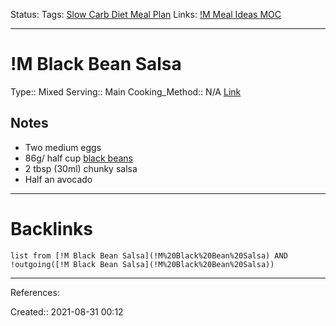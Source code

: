 Status: 
Tags: [Slow Carb Diet Meal Plan](Slow%20Carb%20Diet%20Meal%20Plan)
Links: [!M Meal Ideas MOC](!M%20Meal%20Ideas%20MOC)
___
# !M Black Bean Salsa
Type:: Mixed
Serving:: Main
Cooking_Method:: N/A
[Link]()
## Notes
- Two medium eggs
- 86g/ half cup [black beans](https://www.loavesanddishes.net/how-to-cook-canned-black-beans-on-the-stove/)
- 2 tbsp (30ml) chunky salsa
- Half an avocado
___
# Backlinks
```dataview
list from [!M Black Bean Salsa](!M%20Black%20Bean%20Salsa) AND !outgoing([!M Black Bean Salsa](!M%20Black%20Bean%20Salsa))
```
___
References:

Created:: 2021-08-31 00:12

